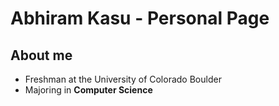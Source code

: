 # Abhiram Kasu - Personal Page
## About me
- Freshman at the University of Colorado Boulder
- Majoring in **Computer Science**
